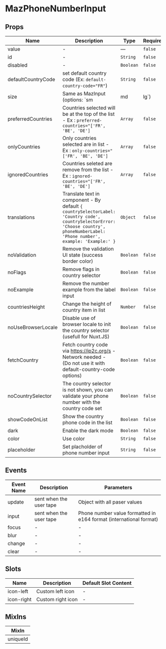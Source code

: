 # MazPhoneNumberInput

## Props

<!-- @vuese:MazPhoneNumberInput:props:start -->

| Name               | Description                                                                                                                                                                        | Type      | Required | Default |
| ------------------ | ---------------------------------------------------------------------------------------------------------------------------------------------------------------------------------- | --------- | -------- | ------- |
| value              | -                                                                                                                                                                                  | —         | `false`  | null    |
| id                 | -                                                                                                                                                                                  | `String`  | `false`  | null    |
| disabled           | -                                                                                                                                                                                  | `Boolean` | `false`  | false   |
| defaultCountryCode | set default country code (Ex: `default-country-code="FR"`)                                                                                                                         | `String`  | `false`  | null    |
| size               | Same as MazInput (options: `sm|md|lg`)                                                                                                                                             | `String`  | `false`  | null    |
| preferredCountries | Countries selected will be at the top of the list - Ex : `preferred-countries="['FR', 'BE', 'DE']`                                                                                 | `Array`   | `false`  | null    |
| onlyCountries      | Only countries selected are in list - Ex : `only-countries="['FR', 'BE', 'DE']`                                                                                                    | `Array`   | `false`  | null    |
| ignoredCountries   | Countries seleted are remove from the list - Ex : `ignored-countries="['FR', 'BE', 'DE']`                                                                                          | `Array`   | `false`  | Array   |
| translations       | Translate text in component - By default `{ countrySelectorLabel: 'Country code', countrySelectorError: 'Choose country', phoneNumberLabel: 'Phone number', example: 'Example:' }` | `Object`  | `false`  | null    |
| noValidation       | Remove the validation UI state (success border color)                                                                                                                              | `Boolean` | `false`  | false   |
| noFlags            | Remove flags in country selector                                                                                                                                                   | `Boolean` | `false`  | false   |
| noExample          | Remove the number example from the label input                                                                                                                                     | `Boolean` | `false`  | false   |
| countriesHeight    | Change the height of country item in list                                                                                                                                          | `Number`  | `false`  | 30      |
| noUseBrowserLocale | Disable use of browser locale to init the country selector (usefull for Nuxt.JS)                                                                                                   | `Boolean` | `false`  | false   |
| fetchCountry       | Fetch country code via https://ip2c.org/s - Network needed - (Do not use it with default-country-code options)                                                                     | `Boolean` | `false`  | false   |
| noCountrySelector  | The country selector is not shown, you can validate your phone number with the country code set                                                                                    | `Boolean` | `false`  | false   |
| showCodeOnList     | Show the country phone code in the list                                                                                                                                            | `Boolean` | `false`  | false   |
| dark               | Enable the dark mode                                                                                                                                                               | `Boolean` | `false`  | false   |
| color              | Use color                                                                                                                                                                          | `String`  | `false`  | primary |
| placeholder        | Set placholder of phone number input                                                                                                                                               | `String`  | `false`  | null    |

<!-- @vuese:MazPhoneNumberInput:props:end -->

## Events

<!-- @vuese:MazPhoneNumberInput:events:start -->

| Event Name | Description             | Parameters                                                         |
| ---------- | ----------------------- | ------------------------------------------------------------------ |
| update     | sent when the user tape | Object with all paser values                                       |
| input      | sent when the user tape | Phone number value formatted in e164 format (international format) |
| focus      | -                       | -                                                                  |
| blur       | -                       | -                                                                  |
| change     | -                       | -                                                                  |
| clear      | -                       | -                                                                  |

<!-- @vuese:MazPhoneNumberInput:events:end -->

## Slots

<!-- @vuese:MazPhoneNumberInput:slots:start -->

| Name       | Description       | Default Slot Content |
| ---------- | ----------------- | -------------------- |
| icon-left  | Custom left icon  | -                    |
| icon-right | Custom right icon | -                    |

<!-- @vuese:MazPhoneNumberInput:slots:end -->

## MixIns

<!-- @vuese:MazPhoneNumberInput:mixIns:start -->

| MixIn    |
| -------- |
| uniqueId |

<!-- @vuese:MazPhoneNumberInput:mixIns:end -->
